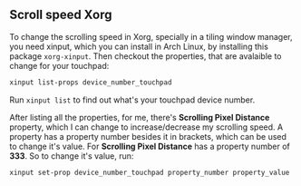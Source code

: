 ## Scroll speed Xorg

To change the scrolling speed in Xorg, specially in a tiling window manager,
you need xinput, which you can install in Arch Linux, by installing this
package `xorg-xinput`. Then checkout the properties, that are avalaible 
to change for your touchpad:
```bash
xinput list-props device_number_touchpad
```
Run `xinput list` to find out what's your touchpad device number.

After listing all the properties, for me, there's **Scrolling Pixel Distance**
property, which I can change to increase/decrease my scrolling speed. 
A property has a property number besides it in brackets, which can be used to 
change it's value. For **Scrolling Pixel Distance** has a property number of **333**. 
So to change it's value, run:
```bash
xinput set-prop device_number_touchpad property_number property_value
```
